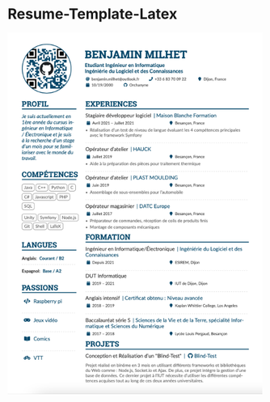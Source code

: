 # Resume-Template-Latex

![alt text](https://github.com/Orchanyne/Resume-Template-Latex/blob/master/MILHET-CV-FR.png)
